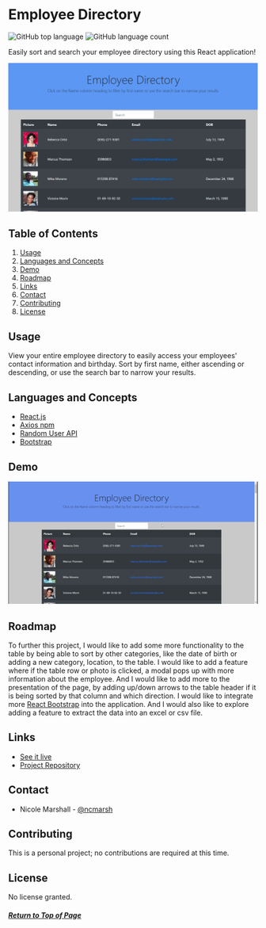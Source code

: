 # Employee Directory

![GitHub top language](https://img.shields.io/github/languages/top/ncmarsh/react_employee_directory)
![GitHub language count](https://img.shields.io/github/languages/count/ncmarsh/react_employee_directory)

Easily sort and search your employee directory using this React application!

![Main page](./demo/screenshot.png)

## Table of Contents

1. [Usage](#Usage)
1. [Languages and Concepts](#Languages-and-Concepts)
1. [Demo](#Demo)
1. [Roadmap](#Roadmap)
1. [Links](#Links)
1. [Contact](#Contact)
1. [Contributing](#Contributing)
1. [License](#License)

## Usage

View your entire employee directory to easily access your employees' contact information and birthday. Sort by first name, either ascending or descending, or use the search bar to narrow your results.

## Languages and Concepts

- [React.js](https://reactjs.org/)
- [Axios npm](https://www.npmjs.com/package/axios)
- [Random User API](https://randomuser.me/)
- [Bootstrap](https://getbootstrap.com/)

## Demo

![Demo](./demo/demo.gif)

## Roadmap

To further this project, I would like to add some more functionality to the table by being able to sort by other categories, like the date of birth or adding a new category, location, to the table. I would like to add a feature where if the table row or photo is clicked, a modal pops up with more information about the employee. And I would like to add more to the presentation of the page, by adding up/down arrows to the table header if it is being sorted by that column and which direction. I would like to integrate more [React Bootstrap](https://react-bootstrap.github.io/) into the application. And I would also like to explore adding a feature to extract the data into an excel or csv file.

## Links

- [See it live](https://ncmarsh.github.io/react_employee_directory/)
- [Project Repository](https://github.com/ncmarsh/react_employee_directory)

## Contact

- Nicole Marshall - [@ncmarsh](https://github.com/ncmarsh)

## Contributing

This is a personal project; no contributions are required at this time.

## License

No license granted.

##### [Return to Top of Page](#Employee-Directory)